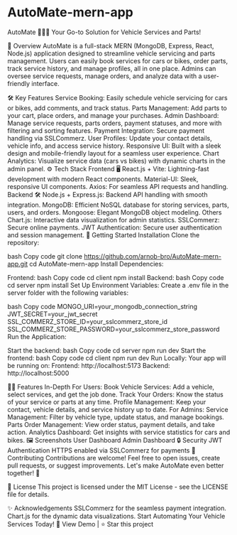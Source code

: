 # AutoMate-mern-app

AutoMate 🚗🔧🛵
Your Go-to Solution for Vehicle Services and Parts!



📌 Overview
AutoMate is a full-stack MERN (MongoDB, Express, React, Node.js) application designed to streamline vehicle servicing and parts management. Users can easily book services for cars or bikes, order parts, track service history, and manage profiles, all in one place. Admins can oversee service requests, manage orders, and analyze data with a user-friendly interface.

🛠️ Key Features
Service Booking: Easily schedule vehicle servicing for cars or bikes, add comments, and track status.
Parts Management: Add parts to your cart, place orders, and manage your purchases.
Admin Dashboard: Manage service requests, parts orders, payment statuses, and more with filtering and sorting features.
Payment Integration: Secure payment handling via SSLCommerz.
User Profiles: Update your contact details, vehicle info, and access service history.
Responsive UI: Built with a sleek design and mobile-friendly layout for a seamless user experience.
Chart Analytics: Visualize service data (cars vs bikes) with dynamic charts in the admin panel.
⚙️ Tech Stack
Frontend 🖥️
React.js + Vite: Lightning-fast development with modern React components.
Material-UI: Sleek, responsive UI components.
Axios: For seamless API requests and handling.
Backend 🛠️
Node.js + Express.js: Backend API handling with smooth integration.
MongoDB: Efficient NoSQL database for storing services, parts, users, and orders.
Mongoose: Elegant MongoDB object modeling.
Others
Chart.js: Interactive data visualization for admin statistics.
SSLCommerz: Secure online payments.
JWT Authentication: Secure user authentication and session management.
🚀 Getting Started
Installation
Clone the repository:

bash
Copy code
git clone https://github.com/arnob-bro/AutoMate-mern-app.git
cd AutoMate-mern-app
Install Dependencies:

Frontend:
bash
Copy code
cd client
npm install
Backend:
bash
Copy code
cd server
npm install
Set Up Environment Variables:
Create a .env file in the server folder with the following variables:

bash
Copy code
MONGO_URI=your_mongodb_connection_string
JWT_SECRET=your_jwt_secret
SSL_COMMERZ_STORE_ID=your_sslcommerz_store_id
SSL_COMMERZ_STORE_PASSWORD=your_sslcommerz_store_password
Run the Application:

Start the backend:
bash
Copy code
cd server
npm run dev
Start the frontend:
bash
Copy code
cd client
npm run dev
Run Locally:
Your app will be running on:
Frontend: http://localhost:5173
Backend: http://localhost:5000

👨‍💻 Features In-Depth
For Users:
Book Vehicle Services: Add a vehicle, select services, and get the job done.
Track Your Orders: Know the status of your service or parts at any time.
Profile Management: Keep your contact, vehicle details, and service history up to date.
For Admins:
Service Management: Filter by vehicle type, update status, and manage bookings.
Parts Order Management: View order status, payment details, and take action.
Analytics Dashboard: Get insights with service statistics for cars and bikes.
🖼️ Screenshots
User Dashboard	Admin Dashboard
🔒 Security
JWT Authentication
HTTPS enabled via SSLCommerz for payments
👥 Contributing
Contributions are welcome! Feel free to open issues, create pull requests, or suggest improvements. Let's make AutoMate even better together! 🚀

📄 License
This project is licensed under the MIT License - see the LICENSE file for details.

✨ Acknowledgements
SSLCommerz for the seamless payment integration.
Chart.js for the dynamic data visualizations.
Start Automating Your Vehicle Services Today!
🔗 View Demo | ⭐ Star this project


